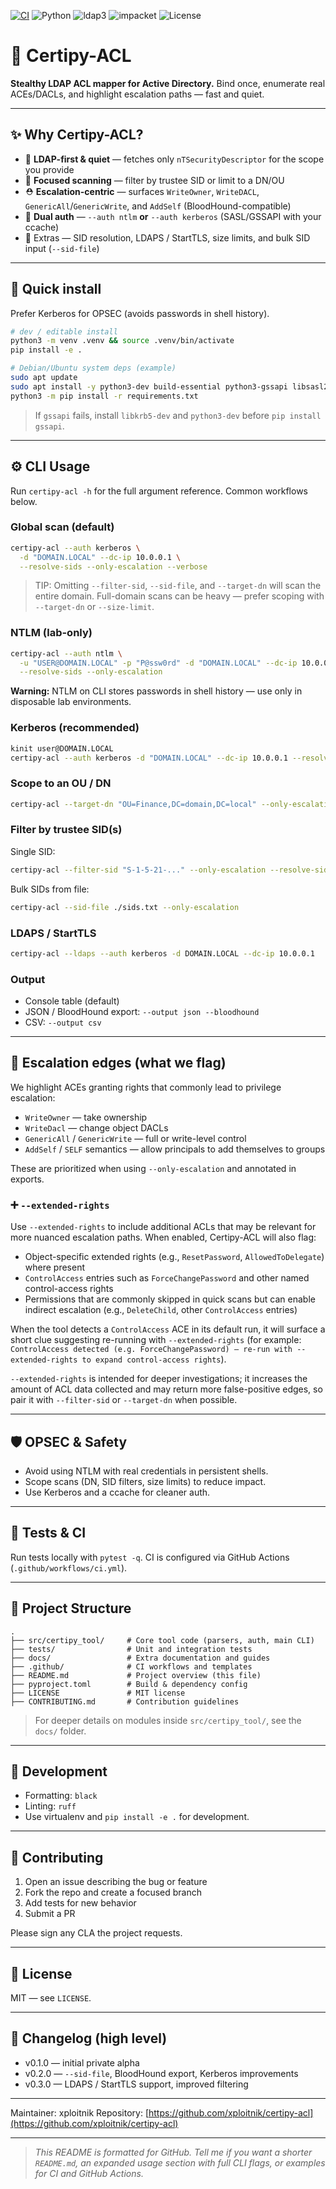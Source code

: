 [![CI](https://github.com/xploitnik/certipy-acl/actions/workflows/ci.yml/badge.svg)](https://github.com/xploitnik/certipy-acl/actions/workflows/ci.yml)
![Python](https://img.shields.io/badge/Python-3.8%2B-3776AB?logo=python\&logoColor=white)
![ldap3](https://img.shields.io/badge/ldap3-%E2%89%A52.9-blue)
![impacket](https://img.shields.io/badge/impacket-%E2%89%A50.11.0-blueviolet)
![License](https://img.shields.io/badge/License-MIT-green)

# 🔐 Certipy-ACL

**Stealthy LDAP ACL mapper for Active Directory.** Bind once, enumerate real ACEs/DACLs, and highlight escalation paths — fast and quiet.

---

## ✨ Why Certipy-ACL?

* 🔎 **LDAP-first & quiet** — fetches only `nTSecurityDescriptor` for the scope you provide
* 🎯 **Focused scanning** — filter by trustee SID or limit to a DN/OU
* ⛑️ **Escalation-centric** — surfaces `WriteOwner`, `WriteDACL`, `GenericAll`/`GenericWrite`, and `AddSelf` (BloodHound-compatible)
* 🔐 **Dual auth** — `--auth ntlm` **or** `--auth kerberos` (SASL/GSSAPI with your ccache)
* 🧩 Extras — SID resolution, LDAPS / StartTLS, size limits, and bulk SID input (`--sid-file`)

---

## 🚀 Quick install

Prefer Kerberos for OPSEC (avoids passwords in shell history).

```bash
# dev / editable install
python3 -m venv .venv && source .venv/bin/activate
pip install -e .

# Debian/Ubuntu system deps (example)
sudo apt update
sudo apt install -y python3-dev build-essential python3-gssapi libsasl2-modules-gssapi-mit krb5-user
python3 -m pip install -r requirements.txt
```

> If `gssapi` fails, install `libkrb5-dev` and `python3-dev` before `pip install gssapi`.

---

## ⚙️ CLI Usage

Run `certipy-acl -h` for the full argument reference.  Common workflows below.

### Global scan (default)

```bash
certipy-acl --auth kerberos \
  -d "DOMAIN.LOCAL" --dc-ip 10.0.0.1 \
  --resolve-sids --only-escalation --verbose
```

> TIP: Omitting `--filter-sid`, `--sid-file`, and `--target-dn` will scan the entire domain. Full-domain scans can be heavy — prefer scoping with `--target-dn` or `--size-limit`.

### NTLM (lab-only)

```bash
certipy-acl --auth ntlm \
  -u "USER@DOMAIN.LOCAL" -p "P@ssw0rd" -d "DOMAIN.LOCAL" --dc-ip 10.0.0.1 \
  --resolve-sids --only-escalation
```

**Warning:** NTLM on CLI stores passwords in shell history — use only in disposable lab environments.

### Kerberos (recommended)

```bash
kinit user@DOMAIN.LOCAL
certipy-acl --auth kerberos -d "DOMAIN.LOCAL" --dc-ip 10.0.0.1 --resolve-sids
```

### Scope to an OU / DN

```bash
certipy-acl --target-dn "OU=Finance,DC=domain,DC=local" --only-escalation
```

### Filter by trustee SID(s)

Single SID:

```bash
certipy-acl --filter-sid "S-1-5-21-..." --only-escalation --resolve-sids
```

Bulk SIDs from file:

```bash
certipy-acl --sid-file ./sids.txt --only-escalation
```

### LDAPS / StartTLS

```bash
certipy-acl --ldaps --auth kerberos -d DOMAIN.LOCAL --dc-ip 10.0.0.1
```

### Output

* Console table (default)
* JSON / BloodHound export: `--output json --bloodhound`
* CSV: `--output csv`

---

## 🔎 Escalation edges (what we flag)

We highlight ACEs granting rights that commonly lead to privilege escalation:

* `WriteOwner` — take ownership
* `WriteDacl` — change object DACLs
* `GenericAll` / `GenericWrite` — full or write-level control
* `AddSelf` / `SELF` semantics — allow principals to add themselves to groups

These are prioritized when using `--only-escalation` and annotated in exports.

### ➕ `--extended-rights`

Use `--extended-rights` to include additional ACLs that may be relevant for more nuanced escalation paths. When enabled, Certipy-ACL will also flag:

* Object-specific extended rights (e.g., `ResetPassword`, `AllowedToDelegate`) where present
* `ControlAccess` entries such as `ForceChangePassword` and other named control-access rights
* Permissions that are commonly skipped in quick scans but can enable indirect escalation (e.g., `DeleteChild`, other `ControlAccess` entries)

When the tool detects a `ControlAccess` ACE in its default run, it will surface a short clue suggesting re-running with `--extended-rights` (for example: `ControlAccess detected (e.g. ForceChangePassword) — re-run with --extended-rights to expand control-access rights`).

`--extended-rights` is intended for deeper investigations; it increases the amount of ACL data collected and may return more false-positive edges, so pair it with `--filter-sid` or `--target-dn` when possible.

---

## 🛡️ OPSEC & Safety

* Avoid using NTLM with real credentials in persistent shells.
* Scope scans (DN, SID filters, size limits) to reduce impact.
* Use Kerberos and a ccache for cleaner auth.

---

## 🧪 Tests & CI

Run tests locally with `pytest -q`. CI is configured via GitHub Actions (`.github/workflows/ci.yml`).

---

## 📂 Project Structure

```
.
├── src/certipy_tool/     # Core tool code (parsers, auth, main CLI)
├── tests/                # Unit and integration tests
├── docs/                 # Extra documentation and guides
├── .github/              # CI workflows and templates
├── README.md             # Project overview (this file)
├── pyproject.toml        # Build & dependency config
├── LICENSE               # MIT license
├── CONTRIBUTING.md       # Contribution guidelines
```

> For deeper details on modules inside `src/certipy_tool/`, see the `docs/` folder.

---

## 🧰 Development

* Formatting: `black`
* Linting: `ruff`
* Use virtualenv and `pip install -e .` for development.

---

## 🤝 Contributing

1. Open an issue describing the bug or feature
2. Fork the repo and create a focused branch
3. Add tests for new behavior
4. Submit a PR

Please sign any CLA the project requests.

---

## 📝 License

MIT — see `LICENSE`.

---

## 🔖 Changelog (high level)

* v0.1.0 — initial private alpha
* v0.2.0 — `--sid-file`, BloodHound export, Kerberos improvements
* v0.3.0 — LDAPS / StartTLS support, improved filtering

---

Maintainer: xploitnik
Repository: [https://github.com/xploitnik/certipy-acl](https://github.com/xploitnik/certipy-acl)

---

> *This README is formatted for GitHub. Tell me if you want a shorter `README.md`, an expanded usage section with full CLI flags, or examples for CI and GitHub Actions.*










